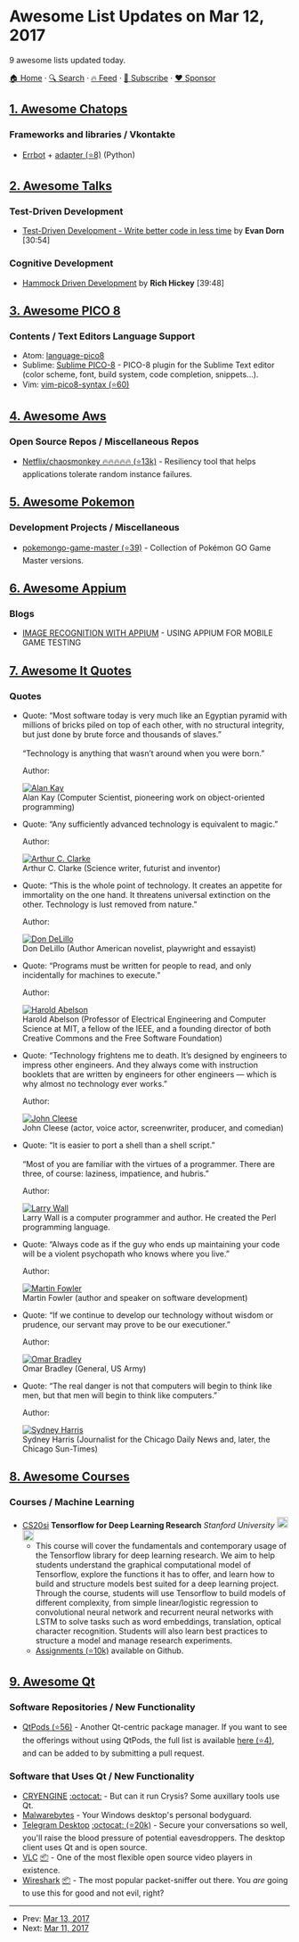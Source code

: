 # Awesome List Updates on Mar 12, 2017

9 awesome lists updated today.

[🏠 Home](/README.md) · [🔍 Search](https://www.trackawesomelist.com/search/) · [🔥 Feed](https://www.trackawesomelist.com/rss.xml) · [📮 Subscribe](https://trackawesomelist.us17.list-manage.com/subscribe?u=d2f0117aa829c83a63ec63c2f&id=36a103854c) · [❤️  Sponsor](https://github.com/sponsors/theowenyoung)



## [1. Awesome Chatops](/content/exAspArk/awesome-chatops/README.md)

### Frameworks and libraries / Vkontakte

*   [Errbot](http://errbot.io) + [adapter (⭐8)](https://github.com/Ax3Effect/errbot-vk) (Python)

## [2. Awesome Talks](/content/JanVanRyswyck/awesome-talks/README.md)

### Test-Driven Development

*   [Test-Driven Development - Write better code in less time](https://www.youtube.com/watch?v=HhwElTL-mdI) by **Evan Dorn** \[30:54]

### Cognitive Development

*   [Hammock Driven Development](https://www.youtube.com/watch?v=f84n5oFoZBc) by **Rich Hickey** \[39:48]

## [3. Awesome PICO 8](/content/pico-8/awesome-PICO-8/README.md)

### Contents / Text Editors Language Support

*   Atom: [language-pico8](https://atom.io/packages/language-pico8)
*   Sublime: [Sublime PICO-8](https://packagecontrol.io/packages/PICO-8) - PICO-8 plugin for the Sublime Text editor (color scheme, font, build system, code completion, snippets...).
*   Vim: [vim-pico8-syntax (⭐60)](https://github.com/justinj/vim-pico8-syntax)

## [4. Awesome Aws](/content/donnemartin/awesome-aws/README.md)

### Open Source Repos / Miscellaneous Repos

*   [Netflix/chaosmonkey :fire::fire::fire::fire::fire: (⭐13k)](https://github.com/Netflix/chaosmonkey) - Resiliency tool that helps applications tolerate random instance failures.

## [5. Awesome Pokemon](/content/tobiasbueschel/awesome-pokemon/README.md)

### Development Projects / Miscellaneous

*   [pokemongo-game-master (⭐39)](https://github.com/BrunnerLivio/pokemongo-game-master) - Collection of Pokémon GO Game Master versions.

## [6. Awesome Appium](/content/SrinivasanTarget/awesome-appium/README.md)

### Blogs

*   [IMAGE RECOGNITION WITH APPIUM](http://bitbar.com/appium-tip-27-using-appium-for-mobile-game-testing/) - USING APPIUM FOR MOBILE GAME TESTING

## [7. Awesome It Quotes](/content/victorlaerte/awesome-it-quotes/README.md)

### Quotes

- Quote: “Most software today is very much like an Egyptian pyramid with millions of bricks piled on top of each other, with no structural integrity, but just done by brute force and thousands of slaves.” <br><br> “Technology is anything that wasn’t around when you were born.”

  Author: <div id="alan-kay"></div> [![Alan Kay](https://github.com/victorlaerte/awesome-it-quotes/raw/master/images/alan_kay.jpg)](https://en.wikipedia.org/wiki/Alan_Kay) <br> Alan Kay (Computer Scientist, pioneering work on object-oriented programming)


- Quote: “Any sufficiently advanced technology is equivalent to magic.”

  Author: <div id="arthur-c-clarke"></div> [![Arthur C. Clarke](https://github.com/victorlaerte/awesome-it-quotes/raw/master/images/arthur_c_clarke.jpg)](https://en.wikipedia.org/wiki/Arthur_C._Clarke) <br> Arthur C. Clarke (Science writer, futurist and inventor)


- Quote: “This is the whole point of technology.  It creates an appetite for immortality on the one hand.  It threatens universal extinction on the other. Technology is lust removed from nature.”

  Author: <div id="don-delillo"></div> [![Don DeLillo](https://github.com/victorlaerte/awesome-it-quotes/raw/master/images/don_delillo.jpg)](https://en.wikipedia.org/wiki/Don_DeLillo) <br> Don DeLillo (Author American novelist, playwright and essayist)


- Quote: “Programs must be written for people to read, and only incidentally for machines to execute.”

  Author: <div id="harold-abelson"></div> [![Harold Abelson](https://github.com/victorlaerte/awesome-it-quotes/raw/master/images/harold_abelson.jpg)](https://en.wikipedia.org/wiki/Hal_Abelson) <br> Harold Abelson (Professor of Electrical Engineering and Computer Science at MIT, a fellow of the IEEE, and a founding director of both Creative Commons and the Free Software Foundation)


- Quote: “Technology frightens me to death. It’s designed by engineers to impress other engineers. And they always come with instruction booklets that are written by engineers for other engineers — which is why almost no technology ever works.”

  Author: <div id="john-cleese"></div> [![John Cleese](https://github.com/victorlaerte/awesome-it-quotes/raw/master/images/john_cleese.jpg)](https://en.wikipedia.org/wiki/John_Cleese) <br> John Cleese (actor, voice actor, screenwriter, producer, and comedian)


- Quote: “It is easier to port a shell than a shell script.” <br><br> “Most of you are familiar with the virtues of a programmer. There are three, of course: laziness, impatience, and hubris.”

  Author: <div id="larry-wall"></div> [![Larry Wall](https://github.com/victorlaerte/awesome-it-quotes/raw/master/images/larry_wall.jpg)](https://en.wikipedia.org/wiki/Larry_Wall) <br> Larry Wall is a computer programmer and author. He created the Perl programming language.


- Quote: “Always code as if the guy who ends up maintaining your code will be a violent psychopath who knows where you live.”

  Author: <div id="martin-fowler"></div> [![Martin Fowler](https://github.com/victorlaerte/awesome-it-quotes/raw/master/images/martin_fowler.jpg)](https://en.wikipedia.org/wiki/Martin_Fowler) <br> Martin Fowler (author and speaker on software development)


- Quote: “If we continue to develop our technology without wisdom or prudence, our servant may prove to be our executioner.”

  Author: <div id="omar-bradley"></div> [![Omar Bradley](https://github.com/victorlaerte/awesome-it-quotes/raw/master/images/omar_bradley.jpg)](https://en.wikipedia.org/wiki/Omar_Bradley) <br> Omar Bradley (General, US Army)


- Quote: “The real danger is not that computers will begin to think like men, but that men will begin to think like computers.”

  Author: <div id="sydney-harris"></div> [![Sydney Harris](https://github.com/victorlaerte/awesome-it-quotes/raw/master/images/sydney_harris.jpg)](https://en.wikipedia.org/wiki/Sydney_J._Harris) <br> Sydney Harris (Journalist for the Chicago Daily News and, later, the Chicago Sun-Times)



## [8. Awesome Courses](/content/prakhar1989/awesome-courses/README.md)

### Courses / Machine Learning

*   [CS20si](http://web.stanford.edu/class/cs20si/index.html) **Tensorflow for Deep Learning Research** *Stanford University* <img src="https://assets-cdn.github.com/images/icons/emoji/unicode/1f4bb.png" width="20" height="20" alt="Assignments" title="Assignments" /> <img src="https://assets-cdn.github.com/images/icons/emoji/unicode/1f4dd.png" width="20" height="20" alt="Lecture Notes" title="Lecture Notes" />
    *   This course will cover the fundamentals and contemporary usage of the Tensorflow library for deep learning research. We aim to help students understand the graphical computational model of Tensorflow, explore the functions it has to offer, and learn how to build and structure models best suited for a deep learning project. Through the course, students will use Tensorflow to build models of different complexity, from simple linear/logistic regression to convolutional neural network and recurrent neural networks with LSTM to solve tasks such as word embeddings, translation, optical character recognition. Students will also learn best practices to structure a model and manage research experiments.
    *   [Assignments (⭐10k)](https://github.com/chiphuyen/tf-stanford-tutorials) available on Github.

## [9. Awesome Qt](/content/JesseTG/awesome-qt/README.md)

### Software Repositories / New Functionality

*   [QtPods (⭐56)](https://github.com/qt-pods/qt-pods) - Another Qt-centric package manager.  If you want to see the offerings without using QtPods, the full list is available [here (⭐4)](https://github.com/qt-pods/qt-pods-master/blob/master/pods.json), and can be added to by submitting a pull request.

### Software that Uses Qt / New Functionality

*   [CRYENGINE](https://www.cryengine.com) [:octocat:](https://github.com/CRYTEK-CRYENGINE/CRYENGINE) - But can it run Crysis?  Some auxillary tools use Qt.
*   [Malwarebytes](https://www.malwarebytes.com) - Your Windows desktop's personal bodyguard.
*   [Telegram Desktop](https://desktop.telegram.org) [:octocat: (⭐20k)](https://github.com/telegramdesktop/tdesktop) - Secure your conversations so well, you'll raise the blood pressure of potential eavesdroppers.  The desktop client uses Qt and is open source.
*   [VLC](https://www.videolan.org/vlc) [:package:](https://code.videolan.org) - One of the most flexible open source video players in existence.
*   [Wireshark](https://www.wireshark.org) [:package:](https://code.wireshark.org/review/gitweb?p=wireshark.git;a=tree) - The most popular packet-sniffer out there.  You *are* going to use this for good and not evil, right?

---

- Prev: [Mar 13, 2017](/content/2017/03/13/README.md)
- Next: [Mar 11, 2017](/content/2017/03/11/README.md)